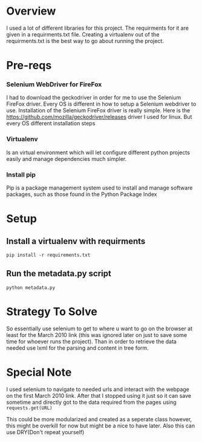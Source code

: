 # Overview
I used a lot of different libraries for this project. The requirments for it are given in a requirments.txt file. 
Creating a virtualenv out of the requirments.txt is the best way to go about running the project.

# Pre-reqs
### Selenium WebDriver for FireFox
I had to download the geckodriver in order for me to use the Selenium FireFox driver. 
Every OS is different in how to setup a Selenium webdriver to use. 
Installation of the Selenium FireFox driver is really simple. Here is the https://github.com/mozilla/geckodriver/releases driver
I used for linux. But every OS different installation steps
### Virtualenv
Is an virtual environment which will let configure different python projects easily and manage dependencies much simpler.
### Install pip
Pip is a package management system used to install and manage software packages, such as those found in the Python Package Index

# Setup
## Install a virtualenv with requirments
```pip install -r requirements.txt```

## Run the metadata.py script
`python metadata.py`

# Strategy To Solve
So essentially use selenium to get to where u want to go on the browser at least for the March 2010 link (this was ignored later on just to 
save some time for whoever runs the project). Than in order to retrieve the data needed use lxml for the parsing and content in
tree form.

# Special Note
I used selenium to navigate to needed urls and interact with the webpage on the first March 2010 link. After that I stopped using it
just so it can save sometime and directly got to the data required from the pages using `requests.get(URL)`

This could be more modularized and created as a seperate class however, this might be overkill for now but might be a nice to have later.
Also this can use DRY(Don't repeat yourself)
